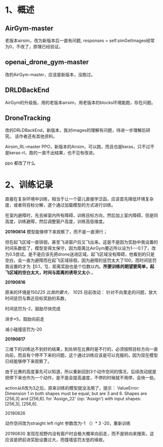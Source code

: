 # 1、概述

## AirGym-master 

老版本airsim，改为新版本后一直有问题, responses = self.simGetImages经常为0，不改了，原理已经验证。

## openai_drone_gym-master

改的AirGym-master，应该是新版本，没跑过。

## DRLDBackEnd

AirGym的升级版，用的老版本airsim，用老版本的blocks环境能跑，存在问题。

## DroneTracking

改的DRLDBackEnd，新版本，我对images的理解有问题，待进一步理解后研究。
该作者还有其他资料。





Airsim_RL-master PPO，新版本的Airsim，可以跑，而且也是keras，只不过不是keras-rl，跑的一直不出结果，也不见有改进。

ppo 都改了什么


# 2、训练记录

直接在复杂环境中训练，相当于让一个婴儿直接学泛函，应该首先降低环境复杂度，或者将目标分解，逐个通过加载模型的方式进行训练。

在室内避障时，先去掉室内所有障碍，训练目标方向，然后加上室内障碍，但是同高度，训练避障，然后调整窗户高度，训练高低维度。

**20190814**
模型能够停下来观察了，而不是一直滑行；

但在起飞区域一直徘徊，甚至飞进窗户后又飞出来。这是不是因为奖励中我设置的时间系数低了，模型变得太保守，因为距离比AirGym要近所以设为1---0.1了，改为0.5尝试。是不是应该先把drone送进区域，起飞区域没有障碍，他看到的只是空白，会一直为避障而在起飞区域徘徊，因为避障的惩罚太大了100，而时间惩罚我设置的才为【0.1，1】，距离奖励也是个位数以内。**所要训练的期望要简单，起飞区域的空白太大，时间与距离的诱导又太小** 。

**20190816**

原来的环境是150*225 比我的要大， 10*25
目前改动：
针对不向里走的问题，放大时间惩罚与靠近目标奖励的系数，

时间惩罚为-2，鼓励尽快完成

进步*5，鼓励向前走

减小碰撞惩罚为-20

**20190817**

三维下的训练达不到好的结果，到处转在比赛时是不行的，必须按照目标方向一直向前，而且有个停不下来的问题，这个通过训练应该是可以克服的。因为现在模型已经能够停下来观察了。

由于比赛的高度事先可以知道，所以重新回到3个动作空间的情况，后续改动就是 把停下来也作为一个动作，是不是会提高速度，不停的时候就不用停，会快一些。

action从6改为3之后，原来训练的模型就没法用了，提示：
ValueError: Dimension 1 in both shapes must be equal, but are 3 and 6. Shapes are [256,3] and [256,6]. for 'Assign_22' (op: 'Assign') with input shapes: [256,3], [256,6].


20190826

动作空间改为straight left right 
参数改为-1 （）* 3 -20，重新训练

20190830
发现在视野内没有窗户时会极大概率向前走，而不是转向来搜索，这应该是把前进奖励设置过大，而撞墙惩罚太低的缘故。
